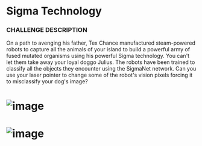 # Sigma Technology

### CHALLENGE DESCRIPTION
On a path to avenging his father, Tex Chance manufactured steam-powered robots to capture all the animals of your island to build a powerful army of fused mutated organisms using his powerful Sigma technology. You can't let them take away your loyal doggo Julius. The robots have been trained to classify all the objects they encounter using the SigmaNet network. Can you use your laser pointer to change some of the robot's vision pixels forcing it to misclassify your dog's image?

# ![image](https://github.com/user-attachments/assets/4b454223-0208-4f6e-b113-07bf6381ec7d)
# ![image](https://github.com/user-attachments/assets/ccd95e55-3179-4c3f-ac7d-9875fb7cc275)

